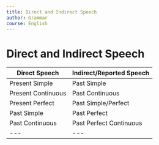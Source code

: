 ```yaml
---
title: Direct and Indirect Speech
author: Grammar
course: English
---
```


# Direct and Indirect Speech

| Direct Speech | Indirect/Reported Speech |
|---|---|
| Present Simple | Past Simple |
| Present Continuous | Past Continuous | 
| Present Perfect | Past Simple/Perfect |
| Past Simple | Past Perfect |
| Past Continuous | Past Perfect Continuous | 
|---|---|

